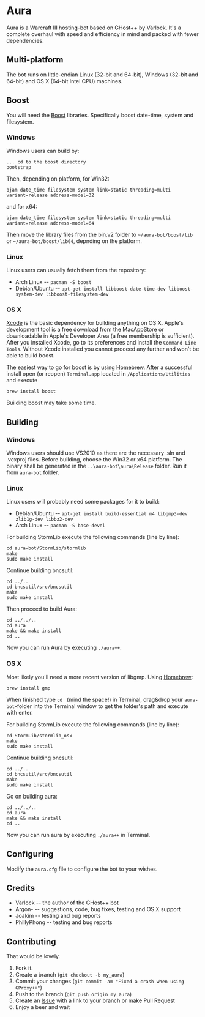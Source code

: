 Aura
====

Aura is a Warcraft III hosting-bot based on GHost++ by Varlock. It's a complete
overhaul with speed and efficiency in mind and packed with fewer dependencies.

Multi-platform
--------------

The bot runs on little-endian Linux (32-bit and 64-bit), Windows (32-bit and 64-bit) and OS X (64-bit Intel CPU) machines.

Boost
-----

You will need the [Boost](http://www.boost.org/users/download/) libraries. Specifically
boost date-time, system and filesystem.

### Windows

Windows users can build by:
	
	... cd to the boost directory
	bootstrap

Then, depending on platform, for Win32:

	bjam date_time filesystem system link=static threading=multi variant=release address-model=32

and for x64:

	bjam date_time filesystem system link=static threading=multi variant=release address-model=64
	
Then move the library files from the bin.v2 folder to `~/aura-bot/boost/lib` or `~/aura-bot/boost/lib64`, depnding on
the platform.

### Linux

Linux users can usually fetch them from the repository:

* Arch Linux -- `pacman -S boost`
* Debian/Ubuntu -- `apt-get install libboost-date-time-dev libboost-system-dev libboost-filesystem-dev`

### OS X

[Xcode](https://developer.apple.com/xcode/) is the basic dependency for building anything on OS X.
Apple's development tool is a free download from the MacAppStore or downloadable in Apple's Developer Area (a free membership is sufficient). After you installed Xcode, go to its preferences and install the `Command Line Tools`.
Without Xcode installed you cannot proceed any further and won't be able to build boost.

The easiest way to go for boost is by using [Homebrew](http://brew.sh/).
After a successful install open (or reopen) `Terminal.app` located in `/Applications/Utilities` and execute

	brew install boost
	
Building boost may take some time.

Building
--------

### Windows

Windows users should use VS2010 as there are the necessary .sln and .vcxproj files. Before
building, choose the Win32 or x64 platform. The binary shall be generated in the `..\aura-bot\aura\Release` folder.
Run it from `aura-bot` folder.

### Linux

Linux users will probably need some packages for it to build:

* Debian/Ubuntu -- `apt-get install build-essential m4 libgmp3-dev zlib1g-dev libbz2-dev`
* Arch Linux -- `pacman -S base-devel`

For building StormLib execute the following commands (line by line):	
	
	cd aura-bot/StormLib/stormlib
	make
	sudo make install

Continue building bncsutil:

	cd ../..
	cd bncsutil/src/bncsutil
	make
	sudo make install	
	
Then proceed to build Aura:

	cd ../../..
	cd aura
	make && make install
	cd ..
	
Now you can run Aura by executing `./aura++`.

### OS X

Most likely you'll need a more recent version of libgmp. Using [Homebrew](http://brew.sh/):

	brew install gmp
   
When finished type `cd ` (mind the space!) in Terminal, drag&drop your `aura-bot`-folder into the Terminal 
window to get the folder's path and execute with enter.

For building StormLib execute the following commands (line by line):

	cd StormLib/stormlib_osx
	make
	sudo make install
   
Continue building bncsutil:

	cd ../..
	cd bncsutil/src/bncsutil
	make
	sudo make install
   
Go on building aura:

	cd ../../..
	cd aura
	make && make install
	cd ..
   
Now you can run aura by executing `./aura++` in Terminal.

Configuring
-----------

Modify the `aura.cfg` file to configure the bot to your wishes.

Credits
-------

* Varlock -- the author of the GHost++ bot
* Argon- -- suggestions, code, bug fixes, testing and OS X support
* Joakim -- testing and bug reports
* PhillyPhong -- testing and bug reports

Contributing
------------

That would be lovely.

1. Fork it.
2. Create a branch (`git checkout -b my_aura`)
3. Commit your changes (`git commit -am "Fixed a crash when using GProxy++"`)
4. Push to the branch (`git push origin my_aura`)
5. Create an [Issue][1] with a link to your branch or make Pull Request
6. Enjoy a beer and wait

[1]: https://github.com/Josko/aura-bot/issues
